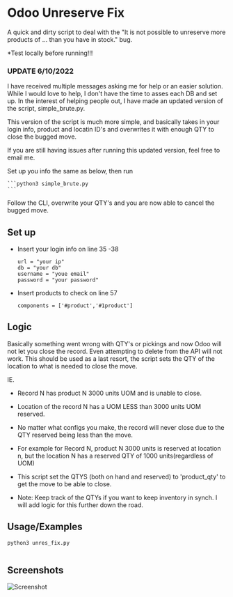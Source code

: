 
# Odoo Unreserve Fix

A quick and dirty script to deal with the 
"It is not possible to unreserve more products of ... than you have in stock." bug. 

*Test locally before running!!! 


### UPDATE 6/10/2022

I have received multiple messages asking me for help or an easier solution. While I would love to help, I don't have the time to asses each DB and set up. In the interest of helping people out, I have made an updated version of the script, simple_brute.py. 

This version of the script is much more simple, and basically takes in your login info, product and locatin ID's and overwrites it with enough QTY to close the bugged move. 

If you are still having issues after running this updated version, feel free to email me. 


Set up you info the same as below, then run 


    ```python3 simple_brute.py 
    ```   
Follow the CLI, overwrite your QTY's and you are now able to cancel the bugged move. 







## Set up 

 - Insert your login info on line 35 -38 
    ```python3 
    url = "your ip"
    db = "your db"
    username = "youe email"
    password = "your password"
    ```   
- Insert products to check on line 57
    ```python3 
    components = ['#product','#1product']
    ```   
    
## Logic

Basically something went wrong with QTY's or pickings and now Odoo will not let you close the record. Even attempting to delete from the API will not work. This should be used as a last resort, the script sets the QTY of the location to what is needed to close the move. 

IE.

- Record N has product N 3000 units UOM and is unable to close. 
- Location of the record N has a UOM LESS than 3000 units UOM reserved.
- No matter what configs you make, the record will never close due to the QTY reserved being less than the move. 
- For example for Record N, product N 3000 units is reserved at location n, but the location N has a reserved QTY of 1000 units(regardless of UOM)

- This script set the QTYS (both on hand and reserved) to 'product_qty' to get the move to be able to close. 
- Note: Keep track of the QTYs if you want to keep inventory in synch. I will add logic for this further down the road.
## Usage/Examples

```python3
python3 unres_fix.py


```


## Screenshots

![Screenshot](https://i2.paste.pics/76df673157642ff1748b7f6bcc6afe77.png)

